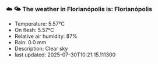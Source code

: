 ### ☁️ 🌤️  The weather in Florianópolis is: Florianópolis

- Temperature: 5.57°C
- On flesh: 5.57°C
- Relative air humidity: 87%
- Rain: 0.0 mm
- Description: Clear sky
- last updated: 2025-07-30T10:21:15.111300
